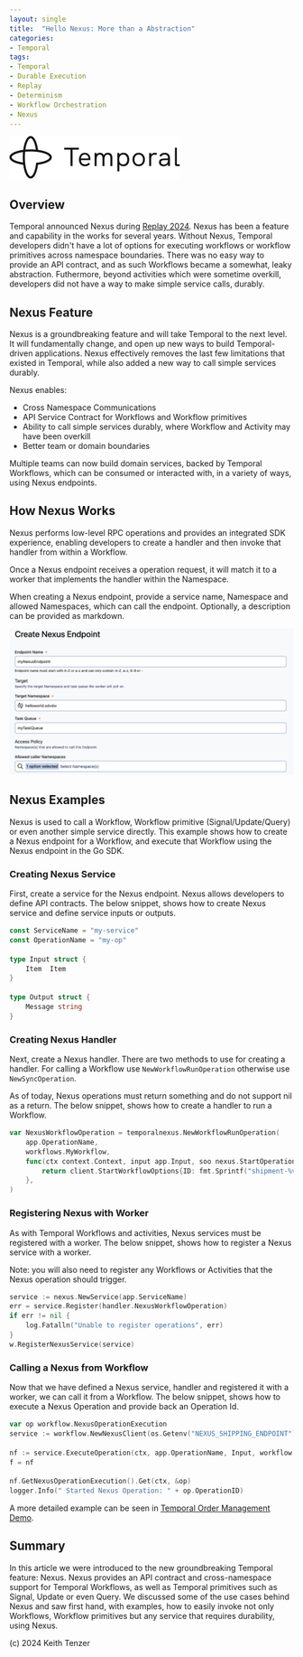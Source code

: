 ```yaml
--- 
layout: single
title:  "Hello Nexus: More than a Abstraction"
categories:
- Temporal
tags:
- Temporal
- Durable Execution
- Replay
- Determinism
- Workflow Orchestration
- Nexus
---
```


![Temporal](/assets/2022-08-15/logo-temporal-with-copy.svg)
## Overview
Temporal announced Nexus during [Replay 2024](https://temporal.io/blog/unlock-new-possibilities-with-product-updates-from-replay-2024). Nexus has been a feature and capability in the works for several years. Without Nexus, Temporal developers didn't have a lot of options for executing workflows or workflow primitives across namespace boundaries. There was no easy way to provide an API contract, and as such Workflows became a somewhat, leaky abstraction. Futhermore, beyond activities which were sometime overkill, developers did not have a way to make simple service calls, durably.

## Nexus Feature
Nexus is a groundbreaking feature and will take Temporal to the next level. It will fundamentally change, and open up new ways to build Temporal-driven applications. Nexus effectively removes the last few limitations that existed in Temporal, while also added a new way to call simple services durably.

Nexus enables:
- Cross Namespace Communications
- API Service Contract for Workflows and Workflow primitives
- Ability to call simple services durably, where Workflow and Activity may have been overkill
- Better team or domain boundaries

Multiple teams can now build domain services, backed by Temporal Workflows, which can be consumed or interacted with, in a variety of ways, using Nexus endpoints.

## How Nexus Works
Nexus performs low-level RPC operations and provides an integrated SDK experience, enabling developers to create a handler and then invoke that handler from within a Workflow.

Once a Nexus endpoint receives a operation request, it will match it to a worker that implements the handler within the Namespace.

When creating a Nexus endpoint, provide a service name, Namespace and allowed Namespaces, which can call the endpoint. Optionally,  a description can be provided as markdown.

![Nexus Endpoint](/assets/2024-10-21/nexus_create.png)

## Nexus Examples
Nexus is used to call a Workflow, Workflow primitive (Signal/Update/Query) or even another simple service directly. This example shows how to create a Nexus endpoint for a Workflow, and execute that Workflow using the Nexus endpoint in the Go SDK.

### Creating Nexus Service
First, create a service for the Nexus endpoint. Nexus allows developers to define API contracts. The below snippet, shows how to create Nexus service and define service inputs or outputs.

```go
const ServiceName = "my-service"
const OperationName = "my-op"

type Input struct {
	Item  Item
}

type Output struct {
	Message string
}
```

### Creating Nexus Handler
Next, create a Nexus handler. There are two methods to use for creating a handler. For calling a Workflow use ```NewWorkflowRunOperation``` otherwise use ```NewSyncOperation```.

As of today, Nexus operations must return something and do not support nil as a return. The below snippet, shows how to create a handler to run a Workflow.

```go
var NexusWorkflowOperation = temporalnexus.NewWorkflowRunOperation(
	app.OperationName,
	workflows.MyWorkflow,
	func(ctx context.Context, input app.Input, soo nexus.StartOperationOptions) (client.StartWorkflowOptions, error) {
		return client.StartWorkflowOptions{ID: fmt.Sprintf("shipment-%v", input.Item.Id)}, nil
	},
)
```

### Registering Nexus with Worker
As with Temporal Workflows and activities, Nexus services must be registered with a worker. The below snippet, shows how to register a Nexus service with a worker. 

Note: you will also need to register any Workflows or Activities that the Nexus operation should trigger.

```go
service := nexus.NewService(app.ServiceName)
err = service.Register(handler.NexusWorkflowOperation)
if err != nil {
	log.Fatalln("Unable to register operations", err)
}
w.RegisterNexusService(service)
```

### Calling a Nexus from Workflow
Now that we have defined a Nexus service, handler and registered it with a worker, we can call it from a Workflow. The below snippet, shows how to execute a Nexus Operation and provide back an Operation Id.

```go
var op workflow.NexusOperationExecution
service := workflow.NewNexusClient(os.Getenv("NEXUS_SHIPPING_ENDPOINT"), app.ServiceName)

nf := service.ExecuteOperation(ctx, app.OperationName, Input, workflow.NexusOperationOptions{})
f = nf

nf.GetNexusOperationExecution().Get(ctx, &op)
logger.Info(" Started Nexus Operation: " + op.OperationID)
```

A more detailed example can be seen in [Temporal Order Management Demo](https://github.com/temporal-sa/temporal-order-management-demo/tree/main/go/nexus).

## Summary 
In this article we were introduced to the new groundbreaking Temporal feature: Nexus. Nexus provides an API contract and cross-namespace support for Temporal Workflows, as well as Temporal primitives such as Signal, Update or even Query. We discussed some of the use cases behind Nexus and saw first hand, with examples, how to easily invoke not only Workflows, Workflow primitives but any service that requires durability, using Nexus.

(c) 2024 Keith Tenzer




